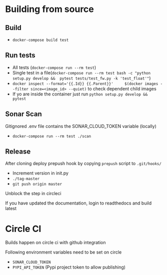 # Building from source

## Build
- `docker-compose build test`


## Run tests
- All tests (`docker-compose run --rm test`)
- Single test in a file(`docker-compose run --rm test bash -c "python setup.py develop &&  pytest tests/test_fw.py -k 'test_float'"`)
- `docker inspect --format='{{.Id}} {{.Parent}}'     $(docker images --filter since=<image_id> --quiet)` to check dependent child images
- If yo are inside the container just run `python setup.py develop &&  pytest`


## Sonar Scan
Gitignored .env file contains the SONAR_CLOUD_TOKEN variable (locally)

- `docker-compose run --rm test ./scan`

## Release

After cloning deploy prepush hook by copying `prepush` script to `.git/hooks/`


- Increment version in init.py
- `./tag-master`
- `git push origin master`

Unblock the step in circleci

If you have updated the documentation, login to readthedocs and build latest

# Circle CI

Builds happen on circle ci with github integration

Following environment variables need to be set on circle

- `SONAR_CLOUD_TOKEN`
- `PYPI_API_TOKEN` (Pypi project token to allow publishing)
